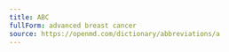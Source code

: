 ```yaml
---
title: ABC
fullForm: advanced breast cancer
source: https://openmd.com/dictionary/abbreviations/a
---
```

